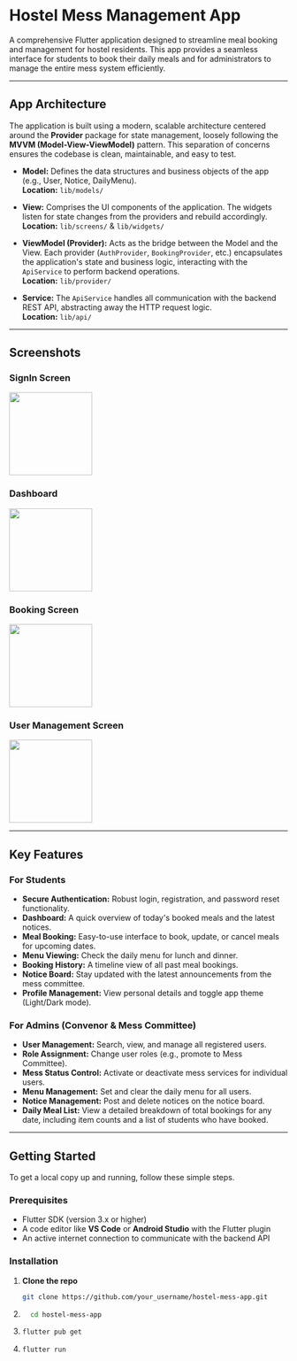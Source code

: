 # Hostel Mess Management App

A comprehensive Flutter application designed to streamline meal booking and management for hostel residents. This app provides a seamless interface for students to book their daily meals and for administrators to manage the entire mess system efficiently.

---

## App Architecture

The application is built using a modern, scalable architecture centered around the **Provider** package for state management, loosely following the **MVVM (Model-View-ViewModel)** pattern. This separation of concerns ensures the codebase is clean, maintainable, and easy to test.

- **Model:** Defines the data structures and business objects of the app (e.g., User, Notice, DailyMenu).  
  **Location:** `lib/models/`

- **View:** Comprises the UI components of the application. The widgets listen for state changes from the providers and rebuild accordingly.  
  **Location:** `lib/screens/` & `lib/widgets/`

- **ViewModel (Provider):** Acts as the bridge between the Model and the View. Each provider (`AuthProvider`, `BookingProvider`, etc.) encapsulates the application's state and business logic, interacting with the `ApiService` to perform backend operations.  
  **Location:** `lib/provider/`

- **Service:** The `ApiService` handles all communication with the backend REST API, abstracting away the HTTP request logic.  
  **Location:** `lib/api/`

---

## Screenshots

### SignIn Screen
<img src="https://github.com/user-attachments/assets/768dbe7b-61da-4d81-b7a3-627603a9bf77" width="150">

### Dashboard
<img src="https://github.com/user-attachments/assets/c5a1d9bd-a27a-4b7c-9c39-84764e6c4f56" width="150">

### Booking Screen
<img src="https://github.com/user-attachments/assets/43049e63-9e5b-430b-b6be-5ac240cd879c" width="150">

### User Management Screen
<img src="https://github.com/user-attachments/assets/48cff7f0-163a-4933-9a50-cceae9dfe9de" width="150">

---

## Key Features

### For Students
- **Secure Authentication:** Robust login, registration, and password reset functionality.
- **Dashboard:** A quick overview of today's booked meals and the latest notices.
- **Meal Booking:** Easy-to-use interface to book, update, or cancel meals for upcoming dates.
- **Menu Viewing:** Check the daily menu for lunch and dinner.
- **Booking History:** A timeline view of all past meal bookings.
- **Notice Board:** Stay updated with the latest announcements from the mess committee.
- **Profile Management:** View personal details and toggle app theme (Light/Dark mode).

### For Admins (Convenor & Mess Committee)
- **User Management:** Search, view, and manage all registered users.
- **Role Assignment:** Change user roles (e.g., promote to Mess Committee).
- **Mess Status Control:** Activate or deactivate mess services for individual users.
- **Menu Management:** Set and clear the daily menu for all users.
- **Notice Management:** Post and delete notices on the notice board.
- **Daily Meal List:** View a detailed breakdown of total bookings for any date, including item counts and a list of students who have booked.

---

## Getting Started

To get a local copy up and running, follow these simple steps.

### Prerequisites
- Flutter SDK (version 3.x or higher)
- A code editor like **VS Code** or **Android Studio** with the Flutter plugin
- An active internet connection to communicate with the backend API

### Installation
1. **Clone the repo**
   ```bash
   git clone https://github.com/your_username/hostel-mess-app.git

2. ```bash
     cd hostel-mess-app
3. ```bash
   flutter pub get
4. ```bash
   flutter run
